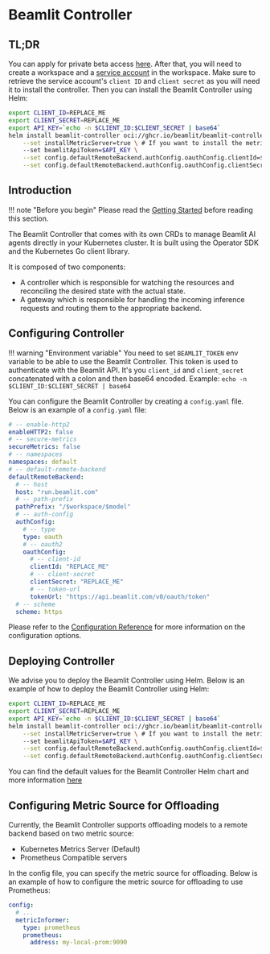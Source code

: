 # Beamlit Controller

## TL;DR

You can apply for private beta access [here](https://beamlit.com/beta-signup).
After that, you will need to create a workspace and a [service account](https://docs.beamlit.com/Security/Service-accounts) in the workspace.
Make sure to retrieve the service account's `client ID` and `client secret` as you will need it to install the controller.
Then you can install the Beamlit Controller using Helm:

```sh
export CLIENT_ID=REPLACE_ME
export CLIENT_SECRET=REPLACE_ME
export API_KEY=`echo -n $CLIENT_ID:$CLIENT_SECRET | base64`
helm install beamlit-controller oci://ghcr.io/beamlit/beamlit-controller-chart \
    --set installMetricServer=true \ # If you want to install the metric server along with the controller to allow offloading models
    --set beamlitApiToken=$API_KEY \
    --set config.defaultRemoteBackend.authConfig.oauthConfig.clientId=$CLIENT_ID \
    --set config.defaultRemoteBackend.authConfig.oauthConfig.clientSecret=$CLIENT_SECRET
```

## Introduction

!!! note "Before you begin"
    Please read the [Getting Started](/index.html) before reading this section.

The Beamlit Controller that comes with its own CRDs to manage Beamlit AI agents directly in your Kubernetes cluster. It is built using the Operator SDK and the Kubernetes Go client library.

It is composed of two components:

- A controller which is responsible for watching the resources and reconciling the desired state with the actual state.
- A gateway which is responsible for handling the incoming inference requests and routing them to the appropriate backend.

## Configuring Controller

!!! warning "Environment variable"
    You need to set `BEAMLIT_TOKEN` env variable to be able to use the Beamlit Controller.
    This token is used to authenticate with the Beamlit API. It's you `client_id` and `client_secret` concatenated with a colon and then base64 encoded.
    Example: `echo -n $CLIENT_ID:$CLIENT_SECRET | base64`


You can configure the Beamlit Controller by creating a `config.yaml` file. Below is an example of a `config.yaml` file:

```yaml
# -- enable-http2
enableHTTP2: false
# -- secure-metrics
secureMetrics: false
# -- namespaces
namespaces: default
# -- default-remote-backend
defaultRemoteBackend:
  # -- host
  host: "run.beamlit.com"
  # -- path-prefix
  pathPrefix: "/$workspace/$model"
  # -- auth-config
  authConfig:
    # -- type
    type: oauth
    # -- oauth2
    oauthConfig:
      # -- client-id
      clientId: "REPLACE_ME"
      # -- client-secret
      clientSecret: "REPLACE_ME"
      # -- token-url
      tokenUrl: "https://api.beamlit.com/v0/oauth/token"
  # -- scheme
  scheme: https
```

Please refer to the [Configuration Reference](https://github.com/beamlit/beamlit-controller/blob/89ca8aaed7d77d523f1dbec806755154c0a4a8b6/internal/config/config.go#L22) for more information on the configuration options.

## Deploying Controller

We advise you to deploy the Beamlit Controller using Helm. Below is an example of how to deploy the Beamlit Controller using Helm:

```sh
export CLIENT_ID=REPLACE_ME
export CLIENT_SECRET=REPLACE_ME
export API_KEY=`echo -n $CLIENT_ID:$CLIENT_SECRET | base64`
helm install beamlit-controller oci://ghcr.io/beamlit/beamlit-controller-chart \
    --set installMetricServer=true \ # If you want to install the metric server along with the controller to allow offloading models
    --set beamlitApiToken=$API_KEY \
    --set config.defaultRemoteBackend.authConfig.oauthConfig.clientId=$CLIENT_ID \
    --set config.defaultRemoteBackend.authConfig.oauthConfig.clientSecret=$CLIENT_SECRET
```

You can find the default values for the Beamlit Controller Helm chart and more information [here](deploy-helm.md)

## Configuring Metric Source for Offloading

Currently, the Beamlit Controller supports offloading models to a remote backend based on two metric source:

- Kubernetes Metrics Server (Default)
- Prometheus Compatible servers

In the config file, you can specify the metric source for offloading. Below is an example of how to configure the metric source for offloading to
use Prometheus:

```yaml
config:
  # ...
  metricInformer:
    type: prometheus
    prometheus:
      address: my-local-prom:9090
```
